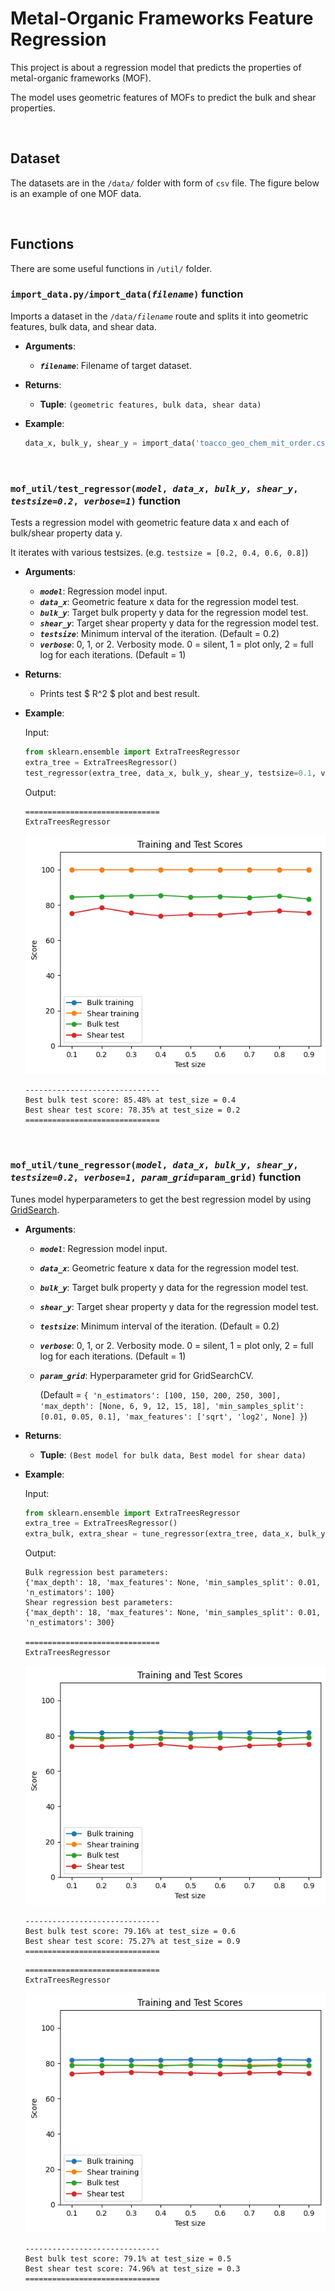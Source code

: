# Metal-Organic Frameworks Feature Regression

This project is about a regression model that predicts the properties of metal-organic frameworks (MOF).

The model uses geometric features of MOFs to predict the bulk and shear properties.

<br/>


## Dataset
The datasets are in the `/data/` folder with form of `csv` file. The figure below is an example of one MOF data.

<br/>



## Functions
There are some useful functions in `/util/` folder.

### `import_data.py/import_data(`*`filename`*`)` function
Imports a dataset in the `/data/`*`filename`* route and splits it into geometric features, bulk data, and shear data.

* **Arguments**: 
    * ***`filename`***: Filename of target dataset.

* **Returns**: 
    * **Tuple**: `(geometric features, bulk data, shear data)`

* **Example**:
    ```python
    data_x, bulk_y, shear_y = import_data('toacco_geo_chem_mit_order.csv')
    ```

<br/>


### `mof_util/test_regressor(`*`model`*`, `*`data_x`*`, `*`bulk_y`*`, `*`shear_y`*`, `*`testsize=0.2`*`, `*`verbose=1`*`)` function

Tests a regression model with geometric feature data x and each of bulk/shear property data y.

It iterates with various testsizes. (e.g. `testsize = [0.2, 0.4, 0.6, 0.8]`)

* **Arguments**: 
    * ***`model`***: Regression model input.
    * ***`data_x`***: Geometric feature x data for the regression model test.
    * ***`bulk_y`***: Target bulk property y data for the regression model test.
    * ***`shear_y`***: Target shear property y data for the regression model test.
    * ***`testsize`***: Minimum interval of the iteration. (Default = 0.2)
    * ***`verbose`***: 0, 1, or 2. Verbosity mode. 0 = silent, 1 = plot only, 2 = full log for each iterations. (Default = 1)

* **Returns**: 
    * Prints test $ R^2 $ plot and best result.

* **Example**:

    Input:
    ```python
    from sklearn.ensemble import ExtraTreesRegressor
    extra_tree = ExtraTreesRegressor()
    test_regressor(extra_tree, data_x, bulk_y, shear_y, testsize=0.1, verbose=1)
    ```
    Output:
    ```
    ==============================
    ExtraTreesRegressor
    ```
    ![img](/images/output_ex1.png)
    ```
    ------------------------------
    Best bulk test score: 85.48% at test_size = 0.4
    Best shear test score: 78.35% at test_size = 0.2
    ==============================
    ```
<br/>


### `mof_util/tune_regressor(`*`model`*`, `*`data_x`*`, `*`bulk_y`*`, `*`shear_y`*`, `*`testsize=0.2`*`, `*`verbose=1`*`, `*`param_grid`*`=param_grid)` function

Tunes model hyperparameters to get the best regression model by using [GridSearch](https://scikit-learn.org/stable/modules/generated/sklearn.model_selection.GridSearchCV.html).


* **Arguments**: 
    * ***`model`***: Regression model input.
    * ***`data_x`***: Geometric feature x data for the regression model test.
    * ***`bulk_y`***: Target bulk property y data for the regression model test.
    * ***`shear_y`***: Target shear property y data for the regression model test.
    * ***`testsize`***: Minimum interval of the iteration. (Default = 0.2)
    * ***`verbose`***: 0, 1, or 2. Verbosity mode. 0 = silent, 1 = plot only, 2 = full log for each iterations. (Default = 1)
    * ***`param_grid`***: Hyperparameter grid for GridSearchCV. 
    
        (Default = `{
    'n_estimators': [100, 150, 200, 250, 300],
    'max_depth': [None, 6, 9, 12, 15, 18],
    'min_samples_split': [0.01, 0.05, 0.1],
    'max_features': ['sqrt', 'log2', None]
}`)

* **Returns**: 
    * **Tuple**: `(Best model for bulk data, Best model for shear data)`



* **Example**:

    Input:
    ```python
    from sklearn.ensemble import ExtraTreesRegressor
    extra_tree = ExtraTreesRegressor()
    extra_bulk, extra_shear = tune_regressor(extra_tree, data_x, bulk_y, shear_y, testsize=0.1, verbose=1)
    ```
    Output:
    ```
    Bulk regression best parameters:
    {'max_depth': 18, 'max_features': None, 'min_samples_split': 0.01, 'n_estimators': 100}
    Shear regression best parameters:
    {'max_depth': 18, 'max_features': None, 'min_samples_split': 0.01, 'n_estimators': 300}

    ==============================
    ExtraTreesRegressor
    ```
    ![img](/images/output_ex2.png)
    ```
    ------------------------------
    Best bulk test score: 79.16% at test_size = 0.6
    Best shear test score: 75.27% at test_size = 0.9
    ==============================
    ```
    ```
    ==============================
    ExtraTreesRegressor
    ```
    ![img](/images/output_ex3.png)
    ```
    ------------------------------
    Best bulk test score: 79.1% at test_size = 0.5
    Best shear test score: 74.96% at test_size = 0.3
    ==============================
    ```